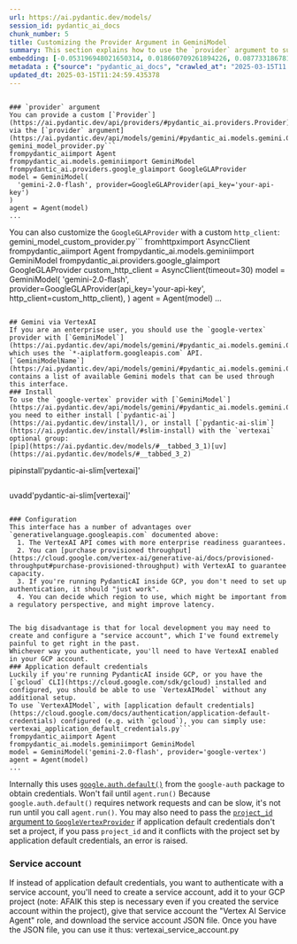 ```yaml
---
url: https://ai.pydantic.dev/models/
session_id: pydantic_ai_docs
chunk_number: 5
title: Customizing the Provider Argument in GeminiModel
summary: This section explains how to use the `provider` argument to supply a custom `Provider` when initializing a `GeminiModel`. It provides examples of using `GoogleGLAProvider` with an API key, as well as customizing it with a custom `http_client`.
embedding: [-0.053196948021650314, 0.018660709261894226, 0.0877331867814064, -0.0017102748388424516, 0.004372152965515852, -0.0018901510629802942, 0.014761456288397312, 0.026644892990589142, 0.010664920322597027, -0.006974556017667055, -0.013937506824731827, -0.025368351489305496, 0.03838907182216644, -0.04957621172070503, -0.01536491233855486, -0.014842690899968147, -0.020308608189225197, 0.01515602320432663, -0.04479498416185379, 0.03699648007750511, 0.02590217813849449, 0.05333620682358742, 0.021910086274147034, 0.036648333072662354, -0.05254707112908363, 0.007415542844682932, -0.007276284042745829, -0.012057510204613209, -0.014088370837271214, -0.04734806716442108, 0.019635522738099098, -0.0035395000595599413, -0.020424656569957733, -0.037785615772008896, -0.007270481437444687, 0.012985903769731522, 0.0008841497474350035, 0.012022695504128933, 0.006550976540893316, 0.04672140255570412, 0.013415285386145115, -0.0026082054246217012, 0.016745897009968758, 0.06480186432600021, -0.010519858449697495, 0.03741425648331642, -0.029522912576794624, -0.008343936875462532, -0.0483228825032711, -0.015016764402389526, -0.012057510204613209, 0.026018226519227028, 0.001098115462809801, -0.02425427921116352, -0.005700916051864624, -0.052036453038454056, 0.015620220452547073, -0.01944984309375286, -0.016873551532626152, 0.0105604762211442, -0.0018132685218006372, 0.006417519878596067, -0.021457495167851448, 0.05152583867311478, -0.013194791972637177, -0.005544249899685383, -0.03395599126815796, 0.021503914147615433, -0.06336285173892975, 0.021886875852942467, -0.018173301592469215, 0.007183444686233997, 0.0172100942581892, -0.039944130927324295, -0.04985472932457924, -0.014204420149326324, -0.020679965615272522, 0.09961661696434021, 0.031843896955251694, -0.004296720959246159, -0.016026392579078674, 0.015527380630373955, -0.0020540705882012844, -0.028919456526637077, -0.051293738186359406, -0.009928007610142231, -0.039363883435726166, -0.015005159191787243, -0.025275511667132378, 0.018335770815610886, 0.01543454173952341, -0.018776757642626762, -0.028292791917920113, 0.03386315330862999, 0.054032500833272934, 0.0483228825032711, 0.015666639432311058, 0.02201453037559986, 0.03757672756910324, 0.04563054069876671, -0.004795732442289591, -0.005080053117126226, -0.04762658476829529, 0.016618242487311363, 0.06675149500370026, -0.005906903650611639, 0.006492951884865761, 0.012486892752349377, -4.864092625211924e-05, 0.04026906564831734, -0.08847589790821075, -0.0003042664611712098, 0.02782859466969967, -0.007427148055285215, -0.07784579694271088, 0.005555854644626379, -0.037715986371040344, -0.00587499001994729, -0.004554930608719587, -0.043773751705884933, -0.04836929962038994, -0.020517496392130852, 0.022304654121398926, -0.024231070652604103, 0.03546462953090668, 0.023372305557131767, -0.014436518773436546, -0.03363105282187462, -0.07143987715244293, -0.04344881325960159, 0.008697886019945145, -0.011738374829292297, 0.0669371709227562, -0.027294768020510674, 0.004360548220574856, -0.028292791917920113, -0.04460930824279785, 0.01002084743231535, -0.0200416948646307, 0.030683403834700584, -0.01286985445767641, -0.020645150914788246, 0.01370540913194418, 0.02525230310857296, 0.024532798677682877, -0.005048139486461878, -0.033747103065252304, -0.012440472841262817, -0.027434026822447777, 0.021399470046162605, -0.03906215727329254, -0.007960974238812923, -0.01847502961754799, -0.010171711444854736, -0.06953667104244232, 0.003847030457109213, -0.0026923411060124636, 0.04948337376117706, -0.013647384010255337, -0.04363449290394783, -0.01473824679851532, 0.06480186432600021, 0.00985837820917368, -0.023140206933021545, -0.02824637107551098, 0.04307745769619942, -0.05315052717924118, -0.025275511667132378, -0.03708931803703308, -0.03469870612025261, -0.01630491018295288, -0.03906215727329254, -0.04147597774863243, -0.03370068222284317, 0.02285008504986763, -0.05143300071358681, -0.02392934262752533, 0.00857603456825018, -0.017987623810768127, -0.0483228825032711, -0.007496777456253767, 0.010682327672839165, -0.042590051889419556, 0.021747617051005363, -0.033236484974622726, 0.0157246645539999, -0.010194920934736729, 0.025437980890274048, -0.0200416948646307, 0.04050116613507271, 0.015538985840976238, 0.011082696728408337, 0.012835039757192135, 0.0226063821464777, 0.011529486626386642, 0.016490589827299118, 0.04191696643829346, -0.032075993716716766, 0.027689335867762566, 0.02325625717639923, 0.007386530749499798, -0.05166509747505188, 0.021144161000847816, 0.024788105860352516, 0.014181210659444332, -0.05612138658761978, 0.04047795757651329, 0.006423322483897209, 0.007189246825873852, -0.0027445631567388773, -0.01993725076317787, -0.03985128924250603, 0.009510230273008347, 0.014227630570530891, -0.047719426453113556, 0.0035075866617262363, -0.0005048139719292521, 0.009748131968080997, -0.002344193635508418, 0.005608076695352793, -0.0255076102912426, 0.03237772360444069, -0.027875013649463654, -0.029615752398967743, -0.0014027445577085018, 0.0011771739227697253, -0.00952183548361063, -0.051943615078926086, 0.0009842421859502792, 0.029128344729542732, 0.0032725869677960873, 0.019925644621253014, -0.02120218612253666, -0.028548099100589752, -0.002094687893986702, -0.04029227793216705, 0.06995444744825363, 0.018196512013673782, 0.012568126432597637, 0.001450614770874381, -0.004424375016242266, 0.0172100942581892, -0.011314795352518559, -0.0025545326061546803, 0.03379352390766144, -0.01452935766428709, -0.022629590705037117, -0.08699046820402145, 0.0269930399954319, 0.027271559461951256, -0.01681552641093731, 0.007392332889139652, -0.02683057077229023, 0.013937506824731827, 0.022037740796804428, -0.026528844609856606, 0.018115278333425522, 0.001779904356226325, -0.032981179654598236, -0.015260468237102032, 9.719119407236576e-05, 0.02970859222114086, -0.0017001205123960972, 0.0013693803921341896, 0.017859969288110733, 0.012080720625817776, -0.048137202858924866, -0.0016827131621539593, -0.024811316281557083, -0.001209812704473734, 0.04528239369392395, 0.009916403330862522, 0.04560732841491699, -0.04254363104701042, -0.006672827992588282, -0.005512336269021034, 0.00031641536043025553, 0.061877425760030746, -0.0007695511449128389, 0.04720880836248398, -0.001694318139925599, -0.021306630223989487, -0.020923668518662453, 0.029406864196062088, 0.008802331052720547, 0.04699992015957832, -0.013728618621826172, -0.024068601429462433, -0.02135304920375347, -0.0026154585648328066, 0.03822660073637962, 0.03516290336847305, 0.02641279436647892, -0.025182673707604408, 0.013624174520373344, 0.024323908612132072, 0.033723894506692886, 0.03692685067653656, 0.0028548098634928465, 0.00025820944574661553, 0.05050460621714592, 0.022873293608427048, -0.0009661094518378377, -0.016757503151893616, 0.0009784396970644593, 0.04117425158619881, 0.024904154241085052, 0.021875271573662758, 0.020633544772863388, -0.018660709261894226, -0.008900972083210945, -0.0004435254668351263, -0.009208503179252148, 0.0030724022071808577, -0.016212070360779762, -0.035302162170410156, 0.006162211764603853, -0.03866758942604065, -0.032006364315748215, 0.005222213454544544, -0.05338262394070625, -0.010357390157878399, -0.041615236550569534, -0.012858250178396702, -0.07065074145793915, -0.004610053729265928, 0.050133246928453445, -0.07269320636987686, 0.02963896282017231, 0.0016420959727838635, 0.022409098222851753, -0.03277229145169258, -0.0094812186434865, 0.009156281128525734, 0.00714282738044858, -0.0071950494311749935, -0.004006598144769669, -0.02615748718380928, -0.02011132426559925, 0.021886875852942467, -0.06104187294840813, -0.03386315330862999, -0.007125420030206442, 0.002663328777998686, -0.041940174996852875, 0.03720536828041077, 0.00811183825135231, 0.05231497436761856, -0.0011771739227697253, 0.005512336269021034, 0.005518138874322176, -0.026598474010825157, 0.012800225056707859, -0.001782805658876896, 0.017906390130519867, -0.06053125485777855, 0.012544916942715645, -0.013508125208318233, -0.03869079798460007, -0.027944643050432205, -0.07663888484239578, -0.0005461564869619906, 0.018811572343111038, 0.014494542963802814, -0.02724834904074669, 0.009458008222281933, 0.034582655876874924, 0.012695780955255032, 0.017697500064969063, 0.02773575484752655, 0.02218860387802124, -0.009312947280704975, -0.018068857491016388, 0.005851780064404011, -0.003710672724992037, -0.006719247903674841, -0.025971807539463043, 0.043657705187797546, 0.026134276762604713, -0.019496263936161995, 0.05324336513876915, -0.0006995589938014746, -0.017488611862063408, -0.02352317050099373, 0.026227116584777832, -0.010595290921628475, -0.022722430527210236, 0.027225138619542122, -0.03395599126815796, 0.006521963980048895, 0.023325886577367783, -0.00542239798232913, -0.028037482872605324, 0.007792702876031399, -0.020819224417209625, -0.01055467315018177, 0.04943695291876793, -0.014540962874889374, 0.05356830358505249, 0.014877505600452423, 0.010485043749213219, -0.01862589456140995, 0.010943437926471233, -0.026714522391557693, 0.005970730446279049, -0.045235972851514816, 0.0074097407050430775, 0.03476833552122116, -0.0299638994038105, 0.007914554327726364, 0.048647817224264145, -0.02077280357480049, 0.010165908373892307, -0.0014266796642914414, -0.029778221622109413, -0.021480703726410866, 0.029592541977763176, 0.030358467251062393, 0.0329347588121891, 0.05500731244683266, -0.0028519087936729193, -0.022002926096320152, -0.01440170407295227, -0.03838907182216644, -0.051711518317461014, 0.020923668518662453, -0.021921690553426743, 0.012730595655739307, -0.005645792931318283, -0.05756039544939995, 0.023975761607289314, 0.026853781193494797, 0.06234162300825119, -0.03718215972185135, -0.04256683960556984, -0.018683919683098793, -0.003815117059275508, -0.008372948504984379, -0.00432573352009058, 0.01853305473923683, -0.026227116584777832, -0.08374109119176865, -0.06475544720888138, -0.009788748808205128, -0.0026212609373033047, 0.0018524351762607694, -0.04149919003248215, -0.02087724767625332, 0.020424656569957733, -0.020749595016241074, 0.0010125291300937533, 0.049715470522642136, 0.017929598689079285, 0.00123229727614671, 0.002471847692504525, -0.04323992505669594, 0.06837618350982666, 0.018567869439721107, 0.05324336513876915, -0.031588587909936905, 0.05904582515358925, -0.037715986371040344, -0.038714006543159485, 0.02931402437388897, 0.015538985840976238, 0.022838478907942772, 0.05458953604102135, 0.003527895314618945, -0.012660966254770756, 0.00919109582901001, -0.023616008460521698, 0.02399897202849388, 0.015492565929889679, -0.011581708677113056, -0.03732141852378845, -0.023743662983179092, -0.02534514293074608, -0.0025559833738952875, 0.010339982807636261, 0.011535288766026497, 0.014088370837271214, 0.01996045932173729, 0.007067395374178886, 0.043773751705884933, 0.022617986425757408, 0.07338950783014297, 0.022629590705037117, -0.002393514383584261, 0.002699594246223569, 0.02244391292333603, -0.01440170407295227, 0.008135047741234303, 0.023790083825588226, -0.011517881415784359, 0.06029915809631348, 0.008390355855226517, 0.019647127017378807, -0.010943437926471233, -0.03288833796977997, 0.026180695742368698, 0.013566149398684502, -0.018080463632941246, -0.026018226519227028, 0.03824981302022934, -0.042009804397821426, -0.013218002393841743, 0.005242521874606609, -0.02194490097463131, -0.04347202554345131, 0.043657705187797546, -0.050783123821020126, -0.004073326475918293, 0.012150350026786327, -0.0031768465414643288, 0.0010379148880019784, 0.010345784947276115, 0.0021918790880590677, 0.0334685854613781, 0.023128602653741837, 0.002480551367625594, 0.00857603456825018, -0.00889516994357109, -0.0026981434784829617, -0.008889367803931236, -0.005077152047306299, 0.03353821486234665, -0.02013453282415867, -0.02360440418124199, -0.05356830358505249, 0.019496263936161995, 0.015005159191787243, -0.042682889848947525, -0.012034300714731216, -0.02135304920375347, -0.022815270349383354, 0.046651773154735565, 0.005906903650611639, -0.02970859222114086, -0.027666125446558, -0.014877505600452423, -0.01172096747905016, -0.0006901299930177629, -0.03337574750185013, 0.024486377835273743, 0.009080848656594753, 0.0008246744982898235, -0.011477264575660229, -0.005590669345110655, 0.024695266038179398, 0.016026392579078674, 0.03553425893187523, -0.016270095482468605, 0.034884385764598846, -0.019264165312051773, 0.02615748718380928, 0.026598474010825157, -0.004569436889141798, 0.01772071048617363, 0.0005856857169419527, -0.012765410356223583, -0.02731797844171524, -0.01457577757537365, 0.0336078442633152, 0.009237514808773994, -0.02525230310857296, 0.03544142097234726, 0.0299638994038105, -0.02251354232430458, -0.031681425869464874, 0.002471847692504525, -0.01961231231689453, 0.04321671649813652, 0.03247056156396866, 0.007525789551436901, 0.022826874628663063, 0.01673429273068905, 0.015388121828436852, -0.009307144209742546, -0.028617728501558304, 0.04477177560329437, -0.01325281709432602, -0.018846387043595314, 0.005477521568536758, 0.040617216378450394, 0.011088499799370766, -0.012823434546589851, -0.011564301326870918, -0.0040994375012815, 0.011285783722996712, 0.02692341059446335, -0.00947541557252407, -0.03163500875234604, -0.02019255794584751, -0.011117512360215187, -0.01031097024679184, -0.020645150914788246, 0.025948597118258476, 0.028455261141061783, -0.04233474284410477, 0.03537179157137871, 0.02441674843430519, -0.007873937487602234, 0.013879482634365559, 0.04286856949329376, -0.0016609539743512869, -0.0334685854613781, 0.006017150357365608, 0.024138230830430984, -0.01515602320432663, -0.008668874390423298, -0.0033683276269584894, -0.014958740212023258, -0.0025501807685941458, -0.004319930914789438, -0.017001206055283546, -0.007514184806495905, -0.011204549111425877, -0.01055467315018177, 0.05723545700311661, -0.010949240997433662, 0.027782175689935684, -0.017163675278425217, -0.00894158985465765, 0.007224061992019415, 0.016861947253346443, 0.0172100942581892, -0.025809338316321373, -0.05797817185521126, -0.026459213346242905, 0.019275769591331482, -0.031031552702188492, 0.022873293608427048, 0.05417175963521004, 0.03086908347904682, -0.00019438238814473152, -0.011279980652034283, 0.0007260327110998333, -0.004404066596180201, -0.002341292332857847, -0.02152712456882, -0.014018741436302662, 0.004340239334851503, -0.028687357902526855, -0.025716500356793404, 0.04874065890908241, -0.011918251402676105, -0.041777707636356354, 0.03836585953831673, -0.0006676454795524478, -0.03815697133541107, -0.0057589407078921795, -0.018034042790532112, 0.035719938576221466, 0.016908366233110428, 0.01001504436135292, 0.043007828295230865, -0.005074250511825085, -0.020505890250205994, -0.0005599373253062367, 0.033398956060409546, -0.04672140255570412, 0.020505890250205994, 0.006394309923052788, 0.004833448678255081, 0.0006484248442575336, 0.01779033988714218, 0.06029915809631348, 0.007137024775147438, -0.005793755408376455, -0.0438665933907032, -0.0073110987432301044, 0.04033869504928589, 0.014889110811054707, 0.010026649571955204, 0.008343936875462532, -0.031240440905094147, 0.012510102242231369, -0.048230040818452835, -0.015202443115413189, 0.004000795539468527, -0.0045114122331142426, -0.00463906629011035, -0.0350932739675045, 0.04785868525505066, 0.05106164142489433, -0.053707562386989594, -0.003417648607864976, -0.015469356440007687, -0.003313204273581505, -0.004612955264747143, 0.021167371422052383, -0.01441330835223198, -0.0005755314487032592, -0.001723330351524055, -0.01746540330350399, 0.02648242376744747, -0.004998818505555391, 0.029406864196062088, -0.020970087498426437, -0.04154560714960098, -0.03627697378396988, -0.014784665778279305, 0.020424656569957733, 0.0016420959727838635, -0.03636981546878815, 0.01606120727956295, -0.016455775126814842, 0.011871831491589546, 0.026296745985746384, -0.03924783319234848, -0.0364394448697567, 0.02450958825647831, -0.013334051705896854, -0.006632211152464151, 0.005683508701622486, 0.01564343087375164, 0.011854424141347408, 0.029778221622109413, 0.0030753035098314285, -0.011941460892558098, -0.04518955200910568, 0.028362421318888664, -0.013055533170700073, 0.009307144209742546, 0.028687357902526855, -0.016270095482468605, -0.013403681106865406, 0.022629590705037117, -0.03388636186718941, -0.008123442530632019, -0.022467121481895447, -0.02515946328639984, 0.006034557707607746, -0.01698959991335869, 0.019391817972064018, 0.017186883836984634, -0.04096536338329315, -0.011454054154455662, -0.04762658476829529, 0.007734678220003843, 0.0030636985320597887, 0.001047343946993351, -0.0342809297144413, 0.027944643050432205, -0.006115791853517294, -0.0065625812858343124, 0.013728618621826172, 0.03838907182216644, 0.01797601953148842, 0.0185562651604414, -0.00048015351057983935, 0.005930113140493631, 0.016246885061264038, -0.0005497829988598824, -0.0019539780914783478, 0.007334308698773384, -0.015863923355937004, -0.0069513460621237755, -0.04911201447248459, 0.0029853652231395245, 0.0022499035112559795, -0.03393278270959854, -0.0009450755314901471, 0.04741769656538963, 0.0014527906896546483, -0.02344193495810032, 0.02137625962495804, -0.0009871433721855283, 0.019066881388425827, 0.019066881388425827, 0.004523016978055239, 0.025066623464226723, -0.011216153390705585, 0.033491794019937515, 0.004653572104871273, -0.03567351773381233, -0.0018147191731259227, -0.027341188862919807, 0.04528239369392395, 0.007786900270730257, 0.027596496045589447, 0.00011060937686124817, -0.014390098862349987, -0.01060109306126833, 0.00484215235337615, -0.0350932739675045, 0.008761713281273842, -0.020761199295520782, -0.02515946328639984, 0.004798633977770805, -0.03172784671187401, 0.012811830267310143, 0.0009153379360213876, 0.03205278515815735, -0.0092781325802207, 0.027758965268731117, 0.009034428745508194, -0.06986161321401596, -0.017593055963516235, 0.0011031925678253174, -0.008970602415502071, 0.01971675641834736, -0.0015579602913931012, 0.02806069329380989, -0.015956763178110123, 0.015097999013960361, 0.02211897447705269, 0.006330483127385378, -0.031008342280983925, -0.022049345076084137, -0.013136767782270908, 0.04122067242860794, -0.030753033235669136, 0.005274435505270958, -0.026969831436872482, 0.013612569309771061, 0.007589616812765598, -0.03602166846394539, -0.011976275593042374, 0.0013526983093470335, -0.022385887801647186, -0.00877912063151598, -0.013867877423763275, 0.008256899192929268, -7.593062036903575e-07, 0.00765924621373415, -0.025136252865195274, -0.025136252865195274, 0.017453797161579132, 0.015039974823594093, 0.020598730072379112, -0.038714006543159485, 0.05440385639667511, -0.004456288646906614, 0.018730338662862778, 0.029035506770014763, 0.008477392606437206, -0.015353307127952576, -0.018242930993437767, 0.040617216378450394, 0.033166855573654175, 0.004351844545453787, -0.020981691777706146, 0.011465659365057945, -0.010566278360784054, -0.003675858024507761, 0.008204677142202854, 0.012591336853802204, 0.06280581653118134, -0.012614546343684196, 0.026389583945274353, -0.006440729834139347, 0.014633802697062492, -0.024904154241085052, 0.008634059689939022, -0.0073110987432301044, 0.022153789177536964, 0.03885326907038689, -0.011117512360215187, -0.03237772360444069, 0.0009356465307064354, -0.026853781193494797, -0.001240275683812797, -0.00257774256169796, 0.007183444686233997, -0.03288833796977997, 0.01805725321173668, -0.000598741287831217, 0.0010603994596749544, -0.015620220452547073, 0.005364373791962862, -2.102258258673828e-05, -0.01486590038985014, -0.017070835456252098, 0.005138077773153782, -0.004006598144769669, -0.008256899192929268, 0.0013940408825874329, -0.023035762831568718, 0.03553425893187523, 0.03848190978169441, -0.04488782584667206, 0.011326400563120842, 0.00919109582901001, -0.029871059581637383, 0.0045752390287816525, -0.0028881740290671587, 0.05157225951552391, -0.030822664499282837, 0.010235537774860859, -0.0031275255605578423, 0.01515602320432663, -0.020436260849237442, -0.012777015566825867, 0.03295796737074852, 0.006347890477627516, 0.038110554218292236, 0.05937076359987259, 0.01412318553775549, -0.012486892752349377, -0.003287093248218298, 0.0018567870138213038, -0.0034002410247921944, 0.006794679909944534, -0.032656241208314896, 0.011059487238526344, 0.002274564001709223, 0.014378493651747704, 0.03330611437559128, 0.002963606035336852, -0.014065161347389221, -0.025437980890274048, 0.03483796492218971, 0.045259181410074234, 0.0017755525186657906, -0.03546462953090668, -0.015260468237102032, 0.014297259971499443, 0.008761713281273842, 0.02326786145567894, 0.026203906163573265, 0.0005127923213876784, -0.07352876663208008, 0.000550870958250016, -0.017279723659157753, -0.036648333072662354, 0.0019293177174404263, 0.013171582482755184, 0.004546226933598518, 0.01647898368537426, -0.022989343851804733, -0.006962951272726059, -0.014482938684523106, 0.007525789551436901, -0.05152583867311478, -0.019925644621253014, -0.03850511834025383, 0.0036265370436012745, 0.008065418340265751, -0.0035249940119683743, -0.01630491018295288, -0.03302759677171707, 0.00022720254492014647, 0.02302415855228901, -0.021666383370757103, 0.0344201885163784, -0.009057639166712761, 0.03309722617268562, -0.020970087498426437, -0.02764291502535343, 0.02724834904074669, -0.003408944932743907, 0.024439958855509758, -0.013751828111708164, -0.03432735055685043, -0.030451307073235512, 0.019101696088910103, 0.03230809420347214, 0.022548357024788857, -0.027921434491872787, -0.004415671341121197, 0.0016696576494723558, -0.014773061498999596, -0.008338133804500103, -0.013136767782270908, -0.017697500064969063, -0.015759479254484177, -0.014506148174405098, 0.002898328471928835, 0.01913651078939438, 0.0043141283094882965, 0.03750709816813469, 0.05315052717924118, 0.004128449596464634, -0.04727843776345253, 0.0019264165312051773, 0.023975761607289314, -0.001461494481191039, -0.009713317267596722, -0.0032232662197202444, 0.035139694809913635, 0.040106598287820816, -0.021886875852942467, -0.0033219079487025738, -0.024277489632368088, 0.030103158205747604, -0.008465788327157497, 0.032795500010252, 0.008547022938728333, 0.019647127017378807, 0.01630491018295288, -0.008059616200625896, -0.006991963367909193, 0.05653916299343109, 0.014761456288397312, 0.011616523377597332, -0.010572080500423908, -0.03314364701509476, -0.005494928918778896, -0.01139022782444954, -0.00633628573268652, -0.021492309868335724, 0.014703432098031044, -0.016676267609000206, -0.03202957659959793, 0.03776240348815918, -0.0031188218854367733, 0.011158129200339317, 0.019101696088910103, 0.0016899663023650646, -0.020146138966083527, -0.031008342280983925, 0.04321671649813652, -0.029755011200904846, 0.02070317417383194, -0.04240437224507332, -0.029290813952684402, -0.01897404156625271, -0.01035158708691597, -0.009324552491307259, 0.012452077120542526, 0.020912062376737595, 0.015863923355937004, 0.02079601399600506, 0.0009458008571527898, 0.04122067242860794, 0.001524596125818789, -0.021898481994867325, 0.0481836199760437, -0.01183701679110527, -0.03906215727329254, -0.025646869093179703, 0.020842432975769043, -0.025786129757761955, 0.0008587639895267785, -0.008918379433453083, 0.029592541977763176, 0.01647898368537426, 0.03959598019719124, -0.007897146977484226, -0.04303103685379028, 0.0049175843596458435, -0.0006342813139781356, 0.037042900919914246, 0.013055533170700073, -0.002711198991164565, -0.006974556017667055, -0.009579860605299473, 0.02267601154744625, 0.04031548649072647, 0.01139022782444954, 0.0003519554156810045, 0.03957277163863182, 0.02532193250954151, 0.04393622279167175, -0.04361128434538841, -0.03344537690281868, 0.015504171140491962, 0.052036453038454056, 0.02003008872270584, -0.01267257146537304, -0.0015463554300367832, -0.0051003615371882915, 0.015597010962665081, 0.002410921733826399, 0.033166855573654175, 0.035139694809913635, 0.02824637107551098, -0.009829365648329258, -0.027294768020510674, -0.012707386165857315, -0.0030056738760322332, -0.009289736859500408, -0.016595033928751945, -0.01560861524194479, -0.013740223832428455, -0.014041951857507229, -0.027225138619542122, -0.014355284161865711, -0.0174770075827837, -0.020436260849237442, 0.03393278270959854, 0.007490974850952625, -0.0669371709227562, -0.01411158125847578, 0.007786900270730257, 0.026227116584777832, 0.05041176453232765, 0.019519472494721413, 0.03553425893187523, -0.02741081826388836, 0.019519472494721413, -0.007960974238812923, 0.014076766557991505, -0.008732701651751995, -0.01365898922085762, -0.006632211152464151, 0.00367295672185719, -0.02317502163350582, -0.021759221330285072, 0.018857993185520172, 0.01179639995098114, 0.006550976540893316, 0.029360443353652954, -0.055332250893116, -0.018080463632941246, 0.017012810334563255, -0.025484401732683182, 0.012904669158160686, -0.012684175744652748, 0.011088499799370766, 0.009266527369618416, 0.022385887801647186, -0.03706610947847366, -0.0040327091701328754, -0.03592882677912712, 0.005738632287830114, 0.002682186895981431, -0.010090476833283901, -0.010009242221713066, 0.013345655985176563, 0.030753033235669136, -0.012254794128239155, -0.030660195276141167, 0.046582143753767014, 0.013914297334849834, -0.05421818047761917, 0.033074017614126205, 0.02228144370019436, 0.0008870509336702526, 0.015933552756905556, -0.04614115506410599, -0.014158000238239765, -0.07510703057050705, -0.008639861829578876, -0.0009160632616840303, -0.027526866644620895, 0.013972321525216103, -0.01696639135479927, 0.0030840071849524975, 0.0012526059290394187, 0.01679231785237789, 0.012150350026786327, -0.002901229541748762, 0.023906132206320763, 0.02244391292333603, -0.006841099355369806, 0.06313075870275497, -0.007920356467366219, -0.03727499768137932, -0.004067523870617151, 0.017105650156736374, 0.03892289847135544, 0.034072041511535645, 0.008570232428610325, 0.007508382201194763, 0.0054601142182946205, -0.025948597118258476, -0.00038187435711733997, 0.016026392579078674, -0.00927232950925827, 0.021817246451973915, -0.01370540913194418, 0.01688515581190586, -0.013148372992873192, 0.006823692005127668, -0.007508382201194763, 0.017360957339406013, 0.005416595842689276, -0.0350932739675045, -0.00898800976574421, -0.0033248092513531446, -0.009806156158447266, 0.04841572046279907, -0.020064903423190117, -0.0037483887281268835, 0.040524374693632126, -0.010862203314900398, -0.02956933155655861, -0.0002025420981226489, 0.02657526358962059, -0.011372820474207401, -0.0045201159082353115, -0.00803640577942133, -0.020505890250205994, 0.0031768465414643288, 0.019925644621253014, 0.0022107369732111692, 0.013833062723279, -0.004215486813336611, -0.021097742021083832, -0.01911330036818981, -0.013925902545452118, 0.0028838221915066242, 0.0030898095574229956, -0.009695908986032009, 0.0028432051185518503, 0.0008747207466512918, -0.005268632899969816, 0.0153184924274683, 0.00262851407751441, -0.012452077120542526, -0.015794293954968452, 0.009852576069533825, 0.032493770122528076, 0.0071486299857497215, 0.015295282937586308, -0.017244908958673477, 0.02003008872270584, -0.007073197979480028, 0.020900458097457886, -0.04254363104701042, -0.04073326289653778, 0.006202829070389271, -0.006841099355369806, 0.0019293177174404263, 0.02170119807124138, 0.005564558319747448, -0.00262851407751441, 0.024556007236242294, -0.01109430193901062, 0.0291515551507473, -0.01183701679110527, -0.013194791972637177, 0.004299622494727373, 0.0045114122331142426, 0.01064170990139246, 0.006226038560271263, -0.01354293990880251, 0.031588587909936905, 0.010664920322597027, -0.04356486350297928, 0.008459985256195068, 0.008639861829578876, 0.011448252014815807, -0.04245079308748245, 0.04502708464860916, -0.025461191311478615, 0.00714282738044858, 0.02789822407066822, 0.026691311970353127, -0.01469182688742876, -0.011158129200339317, -0.017024414613842964, 0.018916016444563866, -0.002785180462524295, 0.027132298797369003, -0.0004736257251352072, 0.017036020755767822, -0.035719938576221466, 0.013276026584208012, -0.005088756792247295, -0.013693803921341896, 0.008808133192360401, 0.012069115415215492, 0.00021251506404951215, 0.033491794019937515, 0.026018226519227028, 0.026203906163573265, -0.008819738402962685, -0.02310539223253727, 0.003455364378169179, -0.006527766585350037, -0.0073401108384132385, 0.03453623875975609, -0.013554545119404793, -0.03047451563179493, 0.025275511667132378, -0.025623660534620285, -0.017024414613842964, -0.013264422304928303, 0.007931961677968502, -0.00204971875064075, 0.024857735261321068, -0.03344537690281868, -0.00637690257281065, -0.020737988874316216, -0.03783203288912773, -0.012092324905097485, -0.006899124011397362, -0.00894158985465765, 0.028664149343967438, 0.005825669039040804, 0.01921774446964264, -0.022467121481895447, -0.003284191945567727, -0.03476833552122116, -0.05639990419149399, -0.0031072169076651335, -0.0025023105554282665, -0.03288833796977997, 0.005193200893700123, -0.008871960453689098, 0.007026778068393469, 0.02457921765744686, -0.04303103685379028, -0.0055674598552286625, 0.0071950494311749935, -0.018196512013673782, 0.0174770075827837, 0.015701454132795334, 0.021144161000847816, -0.04428436979651451, 0.011976275593042374, -0.027201928198337555, -0.042009804397821426, -0.03446660935878754, -0.013461705297231674, -0.013310841284692287, 0.00757220946252346, -0.0037774010561406612, 0.02425427921116352, -0.013264422304928303, 0.014158000238239765, 0.02418464981019497, 0.011575906537473202, 0.0051003615371882915, 0.043680913746356964, -0.0027547175996005535, 0.04263646900653839, -0.006962951272726059, -0.009162083268165588, -0.009417391382157803, 0.030404886230826378, 0.00246459455229342, 0.007102210074663162, -0.0076012215577065945, 0.002142558107152581, -0.013264422304928303, 0.01412318553775549, -0.009922205470502377, -0.011221956461668015, 0.023325886577367783, -0.0068062846548855305, -0.014796270988881588, -0.02706266939640045, -0.031820688396692276, -0.012707386165857315, -0.0038905488327145576, 0.010525661520659924, -0.008581837639212608, 0.021503914147615433, 0.021295025944709778, 0.02457921765744686, -0.012637755833566189, 0.018939226865768433, -0.01168035063892603, -0.011187141761183739, 0.005761842243373394, 0.025205882266163826, 0.00525702815502882, -0.03504685312509537, 0.026180695742368698, 0.058906566351652145, -0.011448252014815807, -0.015330097638070583, 0.003437957027927041, 0.008610849268734455, 0.045235972851514816, 0.02251354232430458, 0.014645406976342201, 0.02831600047647953, -0.03425772115588188, 0.034396979957818985, 0.017674291506409645, 0.056910522282123566, -0.014378493651747704, 0.004203881602734327, 0.019148115068674088, 0.004839250817894936, -0.03284192085266113, -0.0058952984400093555, -0.04231153428554535, 0.04328634589910507, 0.04363449290394783, -0.003588821040466428, 0.03801771253347397, 0.004386659245938063, -0.020146138966083527, -0.008808133192360401, -0.02683057077229023, -0.036300186067819595, -0.031147601082921028, -0.02236267738044262, -0.004058820195496082, 0.008848750032484531, 0.0076998635195195675, -0.012243188917636871, 0.02882661670446396, -0.029847851023077965, 0.007815912365913391, -0.00016020226757973433, -0.02144588902592659, 0.015063184313476086, -0.03616092726588249, -0.024625636637210846, 0.011401832103729248, 0.018591079860925674, 0.04693029075860977, 0.002759069437161088, -0.009115663357079029, -0.0075838142074644566, -0.021747617051005363, -0.014134790748357773, -0.020633544772863388, -0.01089121587574482, 0.03460586816072464, -0.01588713377714157, -0.001357050146907568, 0.039688821882009506, -0.009202700108289719, 0.029871059581637383, 0.019473053514957428, -0.014355284161865711, -0.011018870398402214, -0.03409525007009506, -0.02973180077970028, -0.00032403107616119087, 0.00133964279666543, -0.008634059689939022, -0.014970344491302967, 0.018312562257051468, 0.029824640601873398, -0.0007274833042174578, -0.018417006358504295, 0.004920485429465771, 0.014320469461381435, -0.023557985201478004, 0.015109604224562645, -0.0019742867443710566, -0.045073501765728, 0.0038731414824724197, 0.029685381799936295, 0.011163931339979172, 0.002524069743230939, 0.02267601154744625, -0.012823434546589851, 0.00869208388030529, -0.0015405529411509633, 0.004183573182672262, -0.013310841284692287, -0.011448252014815807, 0.01565503515303135, 0.02086564339697361, -0.01789478398859501, -0.01457577757537365, 0.023453541100025177, -0.005947520956397057, -0.0074851722456514835, 0.03831944242119789, 0.00734591344371438, -0.01573626883327961, 0.036137714982032776, 0.005419496912509203, 0.022409098222851753, -0.054868053644895554, 8.504229481332004e-05, 0.03759993612766266, -0.021074531599879265, 0.013670594431459904, 0.015457751229405403, 0.024300700053572655, 0.015782689675688744, -0.007247271481901407, 0.008547022938728333, 0.004380856640636921, 0.02666810341179371, 0.0064001125283539295, -0.0025298723485320807, 0.03831944242119789, -0.002473298227414489, 0.048230040818452835, 0.027805384248495102, -0.029499702155590057, -0.013879482634365559, 0.02325625717639923, -0.004937892779707909, 0.02731797844171524, 0.0028562606312334538, 0.03467549756169319, 0.00250376109033823, -0.012568126432597637, -0.008355541154742241, 0.0033393152989447117, -0.0027779273223131895, 0.009829365648329258, 0.021086137741804123, -0.022884899750351906, -0.01565503515303135, -0.03794808313250542, -0.022571567445993423, -0.0034901793114840984, 0.01457577757537365, 0.028107112273573875, 0.01797601953148842, -0.02210737019777298, -0.008001591078937054, 0.04040832445025444, 0.022571567445993423, 0.0013940408825874329, 0.020656755194067955, -0.05254707112908363, -0.0035249940119683743, -0.01444812398403883, 0.0016275898087769747, -0.013403681106865406, 0.01656021922826767, -0.026459213346242905, -0.026876991614699364, 0.02715550921857357, -0.0013425439829006791, 0.011645535938441753, 0.013020718470215797, -0.006469741929322481, -0.03706610947847366, 0.011784794740378857, 0.001788608031347394, 0.008709491230547428, 0.010786771774291992, 0.0011075444053858519, -0.03676438331604004, -0.008413566276431084, -0.0010698284022510052, -0.034559447318315506, 0.023534774780273438, 0.012881459668278694, -0.00914467591792345, 0.017685895785689354, -0.022293047979474068, 0.001152513432316482, -0.012278003618121147, -0.0023630515206605196, 0.013612569309771061, 0.0020178051199764013, -0.003406043630093336, 0.008993811905384064]
metadata : {"source": "pydantic_ai_docs", "crawled_at": "2025-03-15T11:24:59.433868", "url_path": "/models/", "chunk_size": 4701}
updated_dt: 2025-03-15T11:24:59.435378
---
```

```

### `provider` argument
You can provide a custom [`Provider`](https://ai.pydantic.dev/api/providers/#pydantic_ai.providers.Provider) via the [`provider` argument](https://ai.pydantic.dev/api/models/gemini/#pydantic_ai.models.gemini.GeminiModel.__init__):
gemini_model_provider.py```
frompydantic_aiimport Agent
frompydantic_ai.models.geminiimport GeminiModel
frompydantic_ai.providers.google_glaimport GoogleGLAProvider
model = GeminiModel(
  'gemini-2.0-flash', provider=GoogleGLAProvider(api_key='your-api-key')
)
agent = Agent(model)
...

```

You can also customize the `GoogleGLAProvider` with a custom `http_client`: 
gemini_model_custom_provider.py```
fromhttpximport AsyncClient
frompydantic_aiimport Agent
frompydantic_ai.models.geminiimport GeminiModel
frompydantic_ai.providers.google_glaimport GoogleGLAProvider
custom_http_client = AsyncClient(timeout=30)
model = GeminiModel(
  'gemini-2.0-flash',
  provider=GoogleGLAProvider(api_key='your-api-key', http_client=custom_http_client),
)
agent = Agent(model)
...

```

## Gemini via VertexAI
If you are an enterprise user, you should use the `google-vertex` provider with [`GeminiModel`](https://ai.pydantic.dev/api/models/gemini/#pydantic_ai.models.gemini.GeminiModel) which uses the `*-aiplatform.googleapis.com` API.
[`GeminiModelName`](https://ai.pydantic.dev/api/models/gemini/#pydantic_ai.models.gemini.GeminiModelName) contains a list of available Gemini models that can be used through this interface.
### Install
To use the `google-vertex` provider with [`GeminiModel`](https://ai.pydantic.dev/api/models/gemini/#pydantic_ai.models.gemini.GeminiModel), you need to either install [`pydantic-ai`](https://ai.pydantic.dev/install/), or install [`pydantic-ai-slim`](https://ai.pydantic.dev/install/#slim-install) with the `vertexai` optional group:
[pip](https://ai.pydantic.dev/models/#__tabbed_3_1)[uv](https://ai.pydantic.dev/models/#__tabbed_3_2)
```
pipinstall'pydantic-ai-slim[vertexai]'

```

```
uvadd'pydantic-ai-slim[vertexai]'

```

### Configuration
This interface has a number of advantages over `generativelanguage.googleapis.com` documented above:
  1. The VertexAI API comes with more enterprise readiness guarantees.
  2. You can [purchase provisioned throughput](https://cloud.google.com/vertex-ai/generative-ai/docs/provisioned-throughput#purchase-provisioned-throughput) with VertexAI to guarantee capacity.
  3. If you're running PydanticAI inside GCP, you don't need to set up authentication, it should "just work".
  4. You can decide which region to use, which might be important from a regulatory perspective, and might improve latency.


The big disadvantage is that for local development you may need to create and configure a "service account", which I've found extremely painful to get right in the past.
Whichever way you authenticate, you'll need to have VertexAI enabled in your GCP account.
### Application default credentials
Luckily if you're running PydanticAI inside GCP, or you have the [`gcloud` CLI](https://cloud.google.com/sdk/gcloud) installed and configured, you should be able to use `VertexAIModel` without any additional setup.
To use `VertexAIModel`, with [application default credentials](https://cloud.google.com/docs/authentication/application-default-credentials) configured (e.g. with `gcloud`), you can simply use:
vertexai_application_default_credentials.py```
frompydantic_aiimport Agent
frompydantic_ai.models.geminiimport GeminiModel
model = GeminiModel('gemini-2.0-flash', provider='google-vertex')
agent = Agent(model)
...

```

Internally this uses [`google.auth.default()`](https://google-auth.readthedocs.io/en/master/reference/google.auth.html) from the `google-auth` package to obtain credentials.
Won't fail until `agent.run()`
Because `google.auth.default()` requires network requests and can be slow, it's not run until you call `agent.run()`.
You may also need to pass the [`project_id` argument to `GoogleVertexProvider`](https://ai.pydantic.dev/api/providers/#pydantic_ai.providers.google_vertex.GoogleVertexProvider) if application default credentials don't set a project, if you pass `project_id` and it conflicts with the project set by application default credentials, an error is raised.
### Service account
If instead of application default credentials, you want to authenticate with a service account, you'll need to create a service account, add it to your GCP project (note: AFAIK this step is necessary even if you created the service account within the project), give that service account the "Vertex AI Service Agent" role, and download the service account JSON file.
Once you have the JSON file, you can use it thus:
vertexai_service_account.py